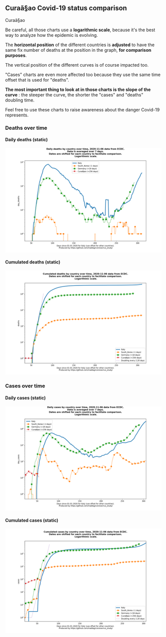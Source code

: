 ## Curaã§ao Covid-19 status comparison 

Curaã§ao



Be careful, all those charts use a **logarithmic scale**, because it's the best way to analyze how the epidemic is evolving.
 
The **horizontal position** of the different countries is **adjusted** to have the same fix number of deaths at the position in the graph, **for comparison purposes**.

The vertical position of the different curves is of course impacted too.

"Cases" charts are even more affected too because they use the same time offset that is used for "deaths".

**The most important thing to look at in those charts is the slope of the curve** : the steeper the curve, the shorter the "cases" and "deaths" doubling time.

Feel free to use these charts to raise awareness about the danger Covid-19 represents. 


 
### Deaths over time
 
#### Daily deaths (static)
![Curaã§ao covid-19 daily deaths static chart](https://raw.githubusercontent.com/madlag/coronavirus_study/master/notebooks/graphs/2020-11-06/countries/Curaã§ao/2020-11-06_Curaã§ao_day_deaths.png "Curaã§ao covid-19 day_deaths static chart")   
 
#### Cumulated deaths (static)
![Curaã§ao covid-19 cumulated deaths static chart](https://raw.githubusercontent.com/madlag/coronavirus_study/master/notebooks/graphs/2020-11-06/countries/Curaã§ao/2020-11-06_Curaã§ao_deaths.png "Curaã§ao covid-19 deaths static chart")   

 
### Cases over time
 
#### Daily cases (static)
![Curaã§ao covid-19 daily cases static chart](https://raw.githubusercontent.com/madlag/coronavirus_study/master/notebooks/graphs/2020-11-06/countries/Curaã§ao/2020-11-06_Curaã§ao_day_cases.png "Curaã§ao covid-19 day_cases static chart")   
 
#### Cumulated cases (static)
![Curaã§ao covid-19 cumulated cases static chart](https://raw.githubusercontent.com/madlag/coronavirus_study/master/notebooks/graphs/2020-11-06/countries/Curaã§ao/2020-11-06_Curaã§ao_cases.png "Curaã§ao covid-19 cases static chart")   

